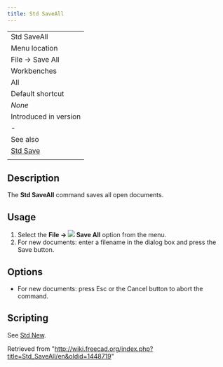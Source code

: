 ```yaml
---
title: Std SaveAll
---
```


|                                  |
| -------------------------------- |
| Std SaveAll                      |
| Menu location                    |
| File → Save All                  |
| Workbenches                      |
| All                              |
| Default shortcut                 |
| _None_                           |
| Introduced in version            |
| -                                |
| See also                         |
| [Std Save](/Std_Save "Std Save") |
|                                  |

## Description

The **Std SaveAll** command saves all open documents.

## Usage

1. Select the **File → ![](/images/Std_SaveAll.svg) Save All** option from the menu.
2. For new documents: enter a filename in the dialog box and press the Save button.

## Options

- For new documents: press Esc or the Cancel button to abort the command.

## Scripting

See [Std New](/Std_New#Scripting "Std New").

Retrieved from "<http://wiki.freecad.org/index.php?title=Std_SaveAll/en&oldid=1448719>"
